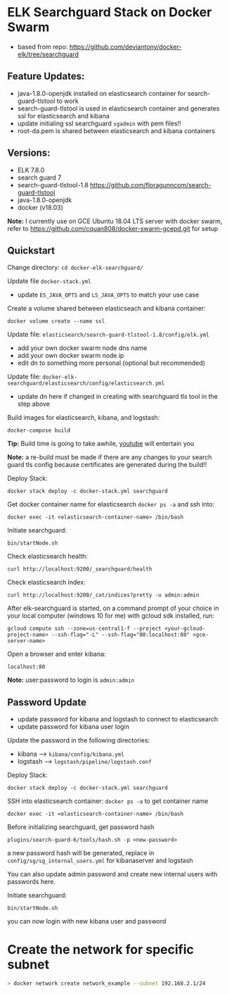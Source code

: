 # ELK Searchguard Stack on Docker Swarm

- based from repo: https://github.com/deviantony/docker-elk/tree/searchguard

## Feature Updates:

- java-1.8.0-openjdk installed on elasticsearch container for search-guard-tlstool to work
- search-guard-tlstool is used in elasticsearch container and generates ssl for elasticsearch and kibana
- update initialing ssl searchguard `sgadmin` with pem files!!
- root-da.pem is shared between elasticsearch and kibana containers

## Versions:

- ELK 7.8.0
- search guard 7
- search-guard-tlstool-1.8 https://github.com/floragunncom/search-guard-tlstool
- java-1.8.0-openjdk
- docker (v18.03)

**Note:** I currently use on GCE Ubuntu 18.04 LTS server with docker swarm, refer to https://github.com/cquan808/docker-swarm-gcepd.git for setup

## Quickstart

Change directory:
`cd docker-elk-searchguard/`

Update file `docker-stack.yml`

- update `ES_JAVA_OPTS` and `LS_JAVA_OPTS` to match your use case

Create a volume shared between elasticseach and kibana container:

`docker volume create --name ssl`

Update file: `elasticsearch/search-guard-tlstool-1.8/config/elk.yml`

- add your own docker swarm node dns name
- add your own docker swarm node ip
- edit dn to something more personal (optional but recommended)

Update file: `docker-elk-searchguard/elasticsearch/config/elasticsearch.yml`

- update dn here if changed in creating with searchguard tls tool in the step above

Build images for elasticsearch, kibana, and logstash:

`docker-compose build`

**Tip:** Build time is going to take awhile, [youtube](https://www.youtube.com/) will entertain you

**Note:** a re-build must be made if there are any changes to your search guard tls config because certificates are generated during the build!!

Deploy Stack:

`docker stack deploy -c docker-stack.yml searchguard`

Get docker container name for elasticsearch `docker ps -a` and ssh into:

`docker exec -it <elasticsearch-container-name> /bin/bash`

Initiate searchguard:

`bin/startNode.sh`

Check elasticsearch health:

`curl http://localhost:9200/_searchguard/health`

Check elasticsearch index:

`curl http://localhost:9200/_cat/indices?pretty -u admin:admin`

After elk-searchguard is started, on a command prompt of your choice in your local computer (windows 10 for me) with gcloud sdk installed, run:

`gcloud compute ssh --zone=us-central1-f --project <your-gcloud-project-name> --ssh-flag="-L" --ssh-flag="80:localhost:80" <gce-server-name>`

Open a browser and enter kibana:

`localhost:80`

**Note:** user:password to login is `admin:admin`

## Password Update

- update password for kibana and logstash to connect to elasticsearch
- update password for kibana user login

Update the password in the following directories:

- kibana --> `kibana/config/kibana.yml`
- logstash --> `logstash/pipeline/logstash.conf`

Deploy Stack:

`docker stack deploy -c docker-stack.yml searchguard`

SSH into elasticsearch container: `docker ps -a` to get container name

`docker exec -it <elasticsearch-container-name> /bin/bash`

Before initializing searchguard, get password hash

`plugins/search-guard-6/tools/hash.sh -p <new-password>`

a new password hash will be generated, replace in `config/sg/sg_internal_users.yml` for kibanaserver and logstash

You can also update admin password and create new internal users with passwords here.

Initiate searchguard:

`bin/startNode.sh`

you can now login with new kibana user and password

# Create the network for specific subnet

```sh
> docker network create network_example --subnet 192.168.2.1/24
```